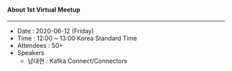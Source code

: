 #### About 1st Virtual Meetup
---
* Date : 2020-06-12 (Friday)
* Time : 12:00 ~ 13:00 Korea Standard Time
* Attendees : 50+
* Speakers
    * 남대현 : Kafka Connect/Connectors
